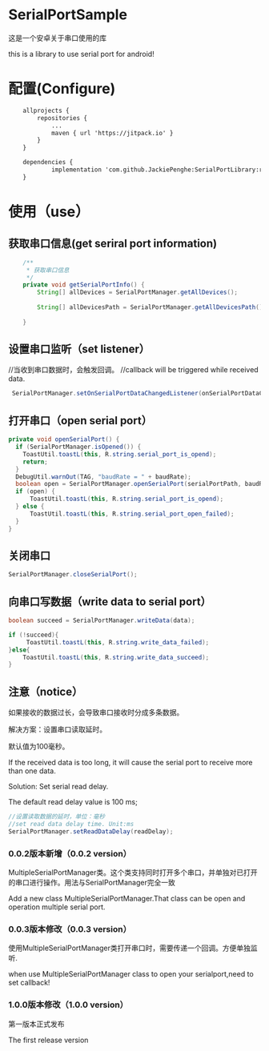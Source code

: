 # SerialPortSample

这是一个安卓关于串口使用的库

this is a library to use serial port for android!

# 配置(Configure)

```xml
	allprojects {
		repositories {
			...
			maven { url 'https://jitpack.io' }
		}
	}
```

```xml
	dependencies {
	        implementation 'com.github.JackiePenghe:SerialPortLibrary:release-version'
	}
```

# 使用（use）

## 获取串口信息(get seriral port information)

```java
    /**
     * 获取串口信息
     */
    private void getSerialPortInfo() {
        String[] allDevices = SerialPortManager.getAllDevices();
        
        String[] allDevicesPath = SerialPortManager.getAllDevicesPath();
       
    }
```

## 设置串口监听（set listener）

//当收到串口数据时，会触发回调。
//callback will be triggered while received data.

```java
 SerialPortManager.setOnSerialPortDataChangedListener(onSerialPortDataChangedListener);
```

## 打开串口（open serial port）

```java
private void openSerialPort() {
  if (SerialPortManager.isOpened()) {
    ToastUtil.toastL(this, R.string.serial_port_is_opend);
    return;
  }
  DebugUtil.warnOut(TAG, "baudRate = " + baudRate);
  boolean open = SerialPortManager.openSerialPort(serialPortPath, baudRate);
  if (open) {
      ToastUtil.toastL(this, R.string.serial_port_is_opend);
  } else {
      ToastUtil.toastL(this, R.string.serial_port_open_failed);
  }
}
```

## 关闭串口

```java
SerialPortManager.closeSerialPort();
```

## 向串口写数据（write data to serial port）

```java
boolean succeed = SerialPortManager.writeData(data);

if (!succeed){
     ToastUtil.toastL(this, R.string.write_data_failed);
}else{
    ToastUtil.toastL(this, R.string.write_data_succeed);
}
```

## 注意（notice）

如果接收的数据过长，会导致串口接收时分成多条数据。

解决方案：设置串口读取延时。

默认值为100毫秒。
 
If the received data is too long, it will cause the serial port to receive more than one data.

Solution: Set serial read delay.

The default read delay value is 100 ms;

```java
//设置读取数据的延时，单位：毫秒
//set read data delay time. Unit:ms
SerialPortManager.setReadDataDelay(readDelay);
```

### 0.0.2版本新增（0.0.2 version）

MultipleSerialPortManager类。这个类支持同时打开多个串口，并单独对已打开的串口进行操作。用法与SerialPortManager完全一致

Add a new class MultipleSerialPortManager.That class can be open and operation multiple serial port.

### 0.0.3版本修改（0.0.3 version）
使用MultipleSerialPortManager类打开串口时，需要传递一个回调。方便单独监听.

when use MultipleSerialPortManager class to open your serialport,need to set callback!

### 1.0.0版本修改（1.0.0 version）
第一版本正式发布

The first release version
